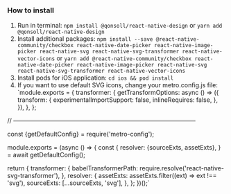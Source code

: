 ### How to install

1. Run in terminal:
`npm install @qonsoll/react-native-design`
or
`yarn add @qonsoll/react-native-design`
2. Install additional packages:
`npm install --save @react-native-community/checkbox react-native-date-picker react-native-image-picker react-native-svg react-native-svg-transformer react-native-vector-icons`
or
`yarn add @react-native-community/checkbox react-native-date-picker react-native-image-picker react-native-svg react-native-svg-transformer react-native-vector-icons`
3. Install pods for iOS application: `cd ios && pod install`
4. If you want to use default SVG icons, change your metro.config.js file:
`module.exports = {
  transformer: {
    getTransformOptions: async () => ({
      transform: {
        experimentalImportSupport: false,
        inlineRequires: false,
      },
    }),
  },
};

// ——————————————————————————————

const {getDefaultConfig} = require('metro-config');

module.exports = (async () => {
  const {
    resolver: {sourceExts, assetExts},
  } = await getDefaultConfig();

  return {
    transformer: {
      babelTransformerPath: require.resolve('react-native-svg-transformer'),
    },
    resolver: {
      assetExts: assetExts.filter((ext) => ext !== 'svg'),
      sourceExts: [...sourceExts, 'svg'],
    },
  };
})();`